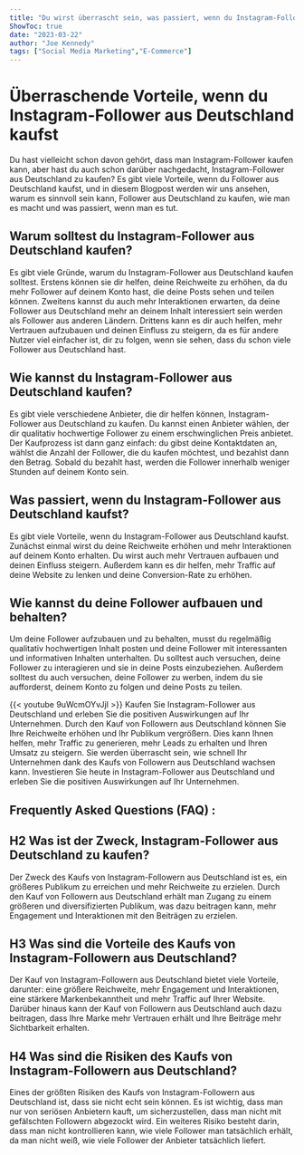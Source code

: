 ```yaml
---
title: "Du wirst überrascht sein, was passiert, wenn du Instagram-Follower aus Deutschland kaufst!"
ShowToc: true 
date: "2023-03-22"
author: "Joe Kennedy" 
tags: ["Social Media Marketing","E-Commerce"]
---
```

# Überraschende Vorteile, wenn du Instagram-Follower aus Deutschland kaufst

Du hast vielleicht schon davon gehört, dass man Instagram-Follower kaufen kann, aber hast du auch schon darüber nachgedacht, Instagram-Follower aus Deutschland zu kaufen? Es gibt viele Vorteile, wenn du Follower aus Deutschland kaufst, und in diesem Blogpost werden wir uns ansehen, warum es sinnvoll sein kann, Follower aus Deutschland zu kaufen, wie man es macht und was passiert, wenn man es tut.

## Warum solltest du Instagram-Follower aus Deutschland kaufen?

Es gibt viele Gründe, warum du Instagram-Follower aus Deutschland kaufen solltest. Erstens können sie dir helfen, deine Reichweite zu erhöhen, da du mehr Follower auf deinem Konto hast, die deine Posts sehen und teilen können. Zweitens kannst du auch mehr Interaktionen erwarten, da deine Follower aus Deutschland mehr an deinem Inhalt interessiert sein werden als Follower aus anderen Ländern. Drittens kann es dir auch helfen, mehr Vertrauen aufzubauen und deinen Einfluss zu steigern, da es für andere Nutzer viel einfacher ist, dir zu folgen, wenn sie sehen, dass du schon viele Follower aus Deutschland hast.

## Wie kannst du Instagram-Follower aus Deutschland kaufen?

Es gibt viele verschiedene Anbieter, die dir helfen können, Instagram-Follower aus Deutschland zu kaufen. Du kannst einen Anbieter wählen, der dir qualitativ hochwertige Follower zu einem erschwinglichen Preis anbietet. Der Kaufprozess ist dann ganz einfach: du gibst deine Kontaktdaten an, wählst die Anzahl der Follower, die du kaufen möchtest, und bezahlst dann den Betrag. Sobald du bezahlt hast, werden die Follower innerhalb weniger Stunden auf deinem Konto sein.

## Was passiert, wenn du Instagram-Follower aus Deutschland kaufst?

Es gibt viele Vorteile, wenn du Instagram-Follower aus Deutschland kaufst. Zunächst einmal wirst du deine Reichweite erhöhen und mehr Interaktionen auf deinem Konto erhalten. Du wirst auch mehr Vertrauen aufbauen und deinen Einfluss steigern. Außerdem kann es dir helfen, mehr Traffic auf deine Website zu lenken und deine Conversion-Rate zu erhöhen.

## Wie kannst du deine Follower aufbauen und behalten?

Um deine Follower aufzubauen und zu behalten, musst du regelmäßig qualitativ hochwertigen Inhalt posten und deine Follower mit interessanten und informativen Inhalten unterhalten. Du solltest auch versuchen, deine Follower zu interagieren und sie in deine Posts einzubeziehen. Außerdem solltest du auch versuchen, deine Follower zu werben, indem du sie aufforderst, deinem Konto zu folgen und deine Posts zu teilen.

{{< youtube 9uWcmOYvJjI >}} 
Kaufen Sie Instagram-Follower aus Deutschland und erleben Sie die positiven Auswirkungen auf Ihr Unternehmen. Durch den Kauf von Followern aus Deutschland können Sie Ihre Reichweite erhöhen und Ihr Publikum vergrößern. Dies kann Ihnen helfen, mehr Traffic zu generieren, mehr Leads zu erhalten und Ihren Umsatz zu steigern. Sie werden überrascht sein, wie schnell Ihr Unternehmen dank des Kaufs von Followern aus Deutschland wachsen kann. Investieren Sie heute in Instagram-Follower aus Deutschland und erleben Sie die positiven Auswirkungen auf Ihr Unternehmen.

## Frequently Asked Questions (FAQ) :
## H2 Was ist der Zweck, Instagram-Follower aus Deutschland zu kaufen?

Der Zweck des Kaufs von Instagram-Followern aus Deutschland ist es, ein größeres Publikum zu erreichen und mehr Reichweite zu erzielen. Durch den Kauf von Followern aus Deutschland erhält man Zugang zu einem größeren und diversifizierten Publikum, was dazu beitragen kann, mehr Engagement und Interaktionen mit den Beiträgen zu erzielen.

## H3 Was sind die Vorteile des Kaufs von Instagram-Followern aus Deutschland?

Der Kauf von Instagram-Followern aus Deutschland bietet viele Vorteile, darunter: eine größere Reichweite, mehr Engagement und Interaktionen, eine stärkere Markenbekanntheit und mehr Traffic auf Ihrer Website. Darüber hinaus kann der Kauf von Followern aus Deutschland auch dazu beitragen, dass Ihre Marke mehr Vertrauen erhält und Ihre Beiträge mehr Sichtbarkeit erhalten.

## H4 Was sind die Risiken des Kaufs von Instagram-Followern aus Deutschland?

Eines der größten Risiken des Kaufs von Instagram-Followern aus Deutschland ist, dass sie nicht echt sein können. Es ist wichtig, dass man nur von seriösen Anbietern kauft, um sicherzustellen, dass man nicht mit gefälschten Followern abgezockt wird. Ein weiteres Risiko besteht darin, dass man nicht kontrollieren kann, wie viele Follower man tatsächlich erhält, da man nicht weiß, wie viele Follower der Anbieter tatsächlich liefert.


